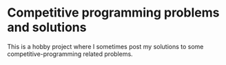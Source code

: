 # Competitive programming problems and solutions

This is a hobby project where I sometimes post my solutions to some competitive-programming related problems.

